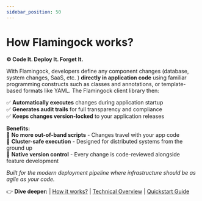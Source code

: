 ```yaml
---
sidebar_position: 50
---
```


#  How Flamingock works?

**⚙️ Code It. Deploy It. Forget It.**  

With Flamingock, developers define any component changes (database, system changes, SaaS, etc. )  **directly in application code** using familiar programming constructs such as classes and annotations, or template-based formats like YAML. The Flamingock client library then:  

✅ **Automatically executes** changes during application startup  
✅ **Generates audit trails** for full transparency and compliance  
✅ **Keeps changes version-locked** to your application releases  

**Benefits:**  
🔹 **No more out-of-band scripts** - Changes travel with your app code  
🔹 **Cluster-safe execution** - Designed for distributed systems from the ground up  
🔹 **Native version control** - Every change is code-reviewed alongside feature development  

*Built for the modern deployment pipeline where infrastructure should be as agile as your code.*  

👉 **Dive deeper:** | [How it works?](../how-it-works.md)  | [Technical Overview](../technical-overview/technical-overview.md) | [Quickstart Guide](../get-started.md)  